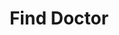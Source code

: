 ---
title: "Find Doctor"
content: ""
search_content: "Search by name, specialization, phone number"
image: "./assets/alldoctors.png"
---